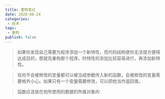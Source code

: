 ```yaml
---
title: 重构笔记
date: 2020-06-24
categories:
 - 技术
tags:
 - 重构
publish: false
---
```


> 如果你发现自己需要为程序添加一个新特性，而代码结构使你无法很方便得达成目的，那就先重构那个程序。时特性的添加比较容易进行，再添加新特性。

> 任何不会被修改的变量都可以被当成参数传入新的函数，会被修改的变量需要格外小心。如果只有一个变量需要修改，可以把他当作返回值。

> 函数应该放在他所使用的数据的所属对象内